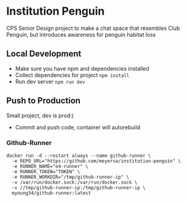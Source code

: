# Institution Penguin 

CPS Senior Design project to make a chat space that resembles Club Penguin, but introduces awareness for penguin habitat loss

## Local Development 

- Make sure you have npm and dependencies installed
- Collect dependencies for project `npm install`
- Run dev server `npm run dev`

## Push to Production 
Small project, dev is prod:)

- Commit and push code, container will autorebuild

### Github-Runner 

``` 
docker run -d --restart always --name github-runner \
  -e REPO_URL="https://github.com/meyersa/institution-penguin" \
  -e RUNNER_NAME="o4-runner" \
  -e RUNNER_TOKEN="TOKEN" \
  -e RUNNER_WORKDIR="/tmp/github-runner-ip" \
  -v /var/run/docker.sock:/var/run/docker.sock \
  -v //tmp/github-runner-ip:/tmp/github-runner-ip \
  myoung34/github-runner:latest
  ```